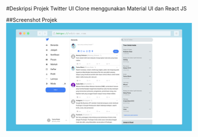 #Deskripsi Projek
Twitter UI Clone menggunakan Material UI dan React JS

##Screenshot Projek
![alt text](https://raw.githubusercontent.com/livingdolls/twitter-material/main/src/assets/Screenshoot/Twitter%20Large.png)
